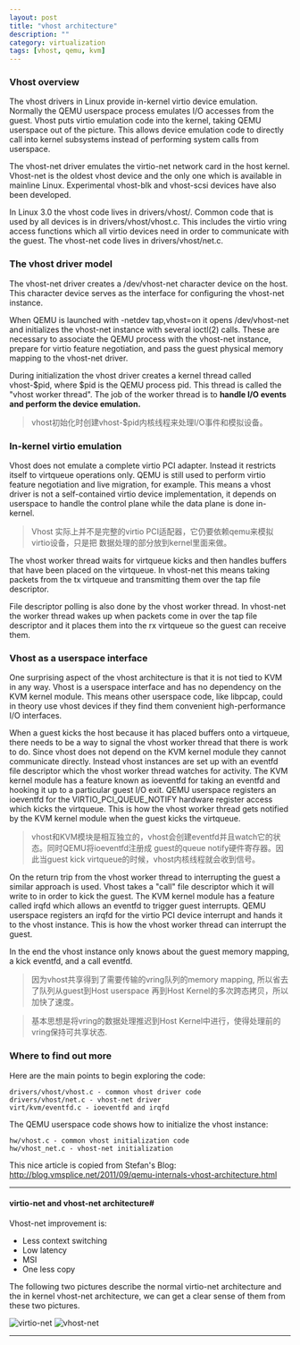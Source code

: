 ```yaml
---
layout: post
title: "vhost architecture"
description: ""
category: virtualization
tags: [vhost, qemu, kvm]
---
```



### Vhost overview

The vhost drivers in Linux provide in-kernel virtio device emulation.
Normally the QEMU userspace process emulates I/O accesses from the guest.
Vhost puts virtio emulation code into the kernel, taking QEMU userspace out
of the picture. This allows device emulation code to directly call into kernel
subsystems instead of performing system calls from userspace.

The vhost-net driver emulates the virtio-net network card in the host kernel.
Vhost-net is the oldest vhost device and the only one which is available in
mainline Linux. Experimental vhost-blk and vhost-scsi devices have also been developed.

In Linux 3.0 the vhost code lives in drivers/vhost/. Common code that is used by all
devices is in drivers/vhost/vhost.c. This includes the virtio vring access functions
which all virtio devices need in order to communicate with the guest. The vhost-net
code lives in drivers/vhost/net.c.

### The vhost driver model

The vhost-net driver creates a /dev/vhost-net character device on the host.
This character device serves as the interface for configuring the vhost-net instance.

When QEMU is launched with -netdev tap,vhost=on it opens /dev/vhost-net and initializes
the vhost-net instance with several ioctl(2) calls. These are necessary to associate the
QEMU process with the vhost-net instance, prepare for virtio feature negotiation, and pass
the guest physical memory mapping to the vhost-net driver.

During initialization the vhost driver creates a kernel thread called vhost-$pid,
where $pid is the QEMU process pid. This thread is called the "vhost worker thread".
The job of the worker thread is to **handle I/O events and perform the device emulation.**

>vhost初始化时创建vhost-$pid内核线程来处理I/O事件和模拟设备。

### In-kernel virtio emulation

Vhost does not emulate a complete virtio PCI adapter. Instead it restricts itself to
virtqueue operations only. QEMU is still used to perform virtio feature negotiation
and live migration, for example. This means a vhost driver is not a self-contained virtio
device implementation, it depends on userspace to handle the control plane while the data
plane is done in-kernel.

> Vhost 实际上并不是完整的virtio PCI适配器，它仍要依赖qemu来模拟virtio设备，只是把
> 数据处理的部分放到kernel里面来做。

The vhost worker thread waits for virtqueue kicks and then handles buffers that have been
placed on the virtqueue. In vhost-net this means taking packets from the tx virtqueue and
transmitting them over the tap file descriptor.

File descriptor polling is also done by the vhost worker thread. In vhost-net the worker
thread wakes up when packets come in over the tap file descriptor and it places them into
the rx virtqueue so the guest can receive them.

### Vhost as a userspace interface

One surprising aspect of the vhost architecture is that it is not tied to KVM in any way.
Vhost is a userspace interface and has no dependency on the KVM kernel module. This means
other userspace code, like libpcap, could in theory use vhost devices if they find them
convenient high-performance I/O interfaces.

When a guest kicks the host because it has placed buffers onto a virtqueue, there needs to
be a way to signal the vhost worker thread that there is work to do. Since vhost does not
depend on the KVM kernel module they cannot communicate directly. Instead vhost instances
are set up with an eventfd file descriptor which the vhost worker thread watches for activity.
The KVM kernel module has a feature known as ioeventfd for taking an eventfd and hooking it up
to a particular guest I/O exit. QEMU userspace registers an ioeventfd for the
VIRTIO_PCI_QUEUE_NOTIFY hardware register access which kicks the virtqueue. This is how the
vhost worker thread gets notified by the KVM kernel module when the guest kicks the virtqueue.

> vhost和KVM模块是相互独立的，vhost会创建eventfd并且watch它的状态。同时QEMU将ioeventfd注册成
> guest的queue notify硬件寄存器。因此当guest kick virtqueue的时候，vhost内核线程就会收到信号。

On the return trip from the vhost worker thread to interrupting the guest a similar approach
is used. Vhost takes a "call" file descriptor which it will write to in order to kick the guest.
The KVM kernel module has a feature called irqfd which allows an eventfd to trigger guest interrupts.
QEMU userspace registers an irqfd for the virtio PCI device interrupt and hands it to the vhost
instance. This is how the vhost worker thread can interrupt the guest.

In the end the vhost instance only knows about the guest memory mapping, a kick eventfd,
and a call eventfd.

> 因为vhost共享得到了需要传输的vring队列的memory mapping, 所以省去了队列从guest到Host userspace
> 再到Host Kernel的多次跨态拷贝，所以加快了速度。

> 基本思想是将vring的数据处理推迟到Host Kernel中进行，使得处理前的vring保持可共享状态.

### Where to find out more
Here are the main points to begin exploring the code:

    drivers/vhost/vhost.c - common vhost driver code
    drivers/vhost/net.c - vhost-net driver
    virt/kvm/eventfd.c - ioeventfd and irqfd

The QEMU userspace code shows how to initialize the vhost instance:

    hw/vhost.c - common vhost initialization code
    hw/vhost_net.c - vhost-net initialization


This nice article is copied from Stefan's Blog:
<http://blog.vmsplice.net/2011/09/qemu-internals-vhost-architecture.html>

---

#### virtio-net and vhost-net architecture#


Vhost-net improvement is:

- Less context switching
- Low latency
- MSI
- One less copy

The following two pictures describe the normal virtio-net architecture and the
in kernel vhost-net architecture, we can get a clear sense of them from these two
pictures.

![virtio-net](http://7xky0k.com1.z0.glb.clouddn.com/virtio-net.jpg)
![vhost-net](http://7xky0k.com1.z0.glb.clouddn.com/vhost-net.jpg)


---
